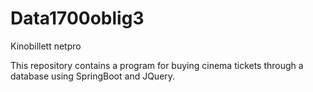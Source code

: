 # Data1700oblig3
Kinobillett netpro

This repository contains a program for buying cinema tickets through a database using SpringBoot and JQuery. 
